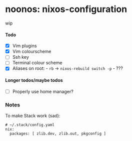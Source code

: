 # noonos: nixos-configuration

wip

#### Todo

- [x] Vim plugins
- [x] Vim colourscheme
- [ ] Ssh key
- [ ] Terminal colour scheme
- [x] Aliases on root:
      - `rb` -> `nixos-rebuild switch -p`
      - ???

#### Longer todos/maybe todos

- [ ] Properly use home manager?


### Notes


To make Stack work (sad):

```
# ~/.stack/config.yaml
nix:
  packages: [ zlib.dev, zlib.out, pkgconfig ]
```
